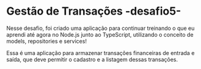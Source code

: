 # Gestão de Transações -desafio5-

Nesse desafio, foi criado uma aplicação para continuar treinando o que eu aprendi até agora no Node.js junto ao TypeScript, utilizando o conceito de models, repositories e services!

Essa é uma aplicação para armazenar transações financeiras de entrada e saída, que deve permitir o cadastro e a listagem dessas transações.
